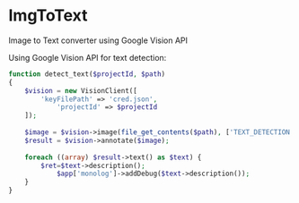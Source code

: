 # ImgToText
Image to Text converter using Google Vision API

Using Google Vision API for text detection:

```php
function detect_text($projectId, $path)
{
    $vision = new VisionClient([
		'keyFilePath' => 'cred.json',
        	'projectId' => $projectId
    ]);
    
    $image = $vision->image(file_get_contents($path), ['TEXT_DETECTION']);
    $result = $vision->annotate($image);
    
    foreach ((array) $result->text() as $text) {
		$ret=$text->description();
        	$app['monolog']->addDebug($text->description());
    }
}
```
